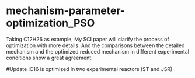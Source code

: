 # mechanism-parameter-optimization_PSO
Taking C12H26 as example, My SCI paper will clarify the process of optimization with more details. And the comparisons between the detailed mechanism and the optimized reduced mechanism in different experimental conditions show a great agreement.

#Update
IC16 is optimized in two experimental reactors (ST and JSR)
